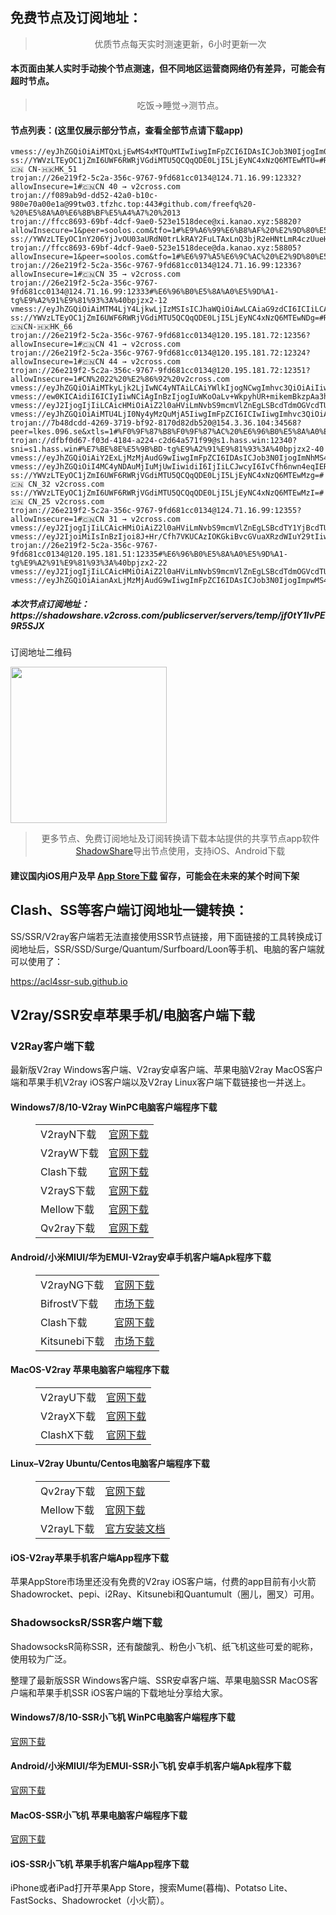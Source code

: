 
<h2>免费节点及订阅地址：</h2>
<blockquote>
<p style="text-align: center;">优质节点每天实时测速更新，6小时更新一次</p>
</blockquote>
<h4>本页面由某人实时手动挨个节点测速，但不同地区运营商网络仍有差异，可能会有超时节点。</h4>
<blockquote>
<p style="text-align: center;">吃饭->睡觉->测节点。</p>
</blockquote>
<h4>节点列表：(这里仅展示部分节点，查看全部节点请下载app)</h4>

```ss://YWVzLTEyOC1jZmI6UWF6RWRjVGdiMTU5QCQqQDE0LjI5LjEyNC4xNzQ6MTEwMDk=#🇨🇳 CN_256
vmess://eyJhZGQiOiAiMTQxLjEwMS4xMTQuMTIwIiwgImFpZCI6IDAsICJob3N0IjogIm04LnYycmF5ZnJlZTEueHl6IiwgImlkIjogIjQyZWNhNzcwLTg5ZDgtNGRhNC1iMTM1LWIxNDY0NzVlMmUwYSIsICJuZXQiOiAid3MiLCAicGF0aCI6ICIvcmF5IiwgInBvcnQiOiA0NDMsICJwcyI6ICJnaXRodWIuY29tL2ZyZWVmcSAtIFx1N2Y4ZVx1NTZmZENsb3VkRmxhcmVcdTgyODJcdTcwYjkgMTciLCAidGxzIjogInRscyIsICJ0eXBlIjogImF1dG8iLCAic2VjdXJpdHkiOiAiYXV0byIsICJza2lwLWNlcnQtdmVyaWZ5IjogdHJ1ZSwgInNuaSI6ICIifQ==
ss://YWVzLTEyOC1jZmI6UWF6RWRjVGdiMTU5QCQqQDE0LjI5LjEyNC4xNzQ6MTEwMTU=#Relay_🇨🇳 CN-🇭🇰HK_51
trojan://26e219f2-5c2a-356c-9767-9fd681cc0134@124.71.16.99:12332?allowInsecure=1#🇨🇳CN 40 → v2cross.com
trojan://f089ab9d-dd52-42a0-b10c-980e70a00e1a@99tw03.tfzhc.top:443#github.com/freefq%20-%20%E5%8A%A0%E6%8B%BF%E5%A4%A7%20%2013
trojan://ffcc8693-69bf-4dcf-9ae0-523e1518dece@xi.kanao.xyz:58820?allowInsecure=1&peer=soolos.com&tfo=1#%E9%A6%99%E6%B8%AF%20%E2%9D%80%E5%8E%9F%E7%94%9F%E2%9D%80%E5%B0%8F%E5%A6%AE%E5%A6%AE%E2%9D%801%E5%80%8D
ss://YWVzLTEyOC1nY206YjJvOU03aURdN0trLkRAY2FuLTAxLnQ3bjR2eHNtLmR4czUueHl6OjEwMTAx#%E5%8F%B0%E7%81%A3%E7%89%9B%E8%88%8C%E9%A4%85%202
trojan://ffcc8693-69bf-4dcf-9ae0-523e1518dece@da.kanao.xyz:58805?allowInsecure=1&peer=soolos.com&tfo=1#%E6%97%A5%E6%9C%AC%20%E2%9D%80%E5%A4%A7%E5%A6%AE%E5%A6%AE%E2%9D%801%E5%80%8D
trojan://26e219f2-5c2a-356c-9767-9fd681cc0134@124.71.16.99:12336?allowInsecure=1#🇨🇳CN 35 → v2cross.com
trojan://26e219f2-5c2a-356c-9767-9fd681cc0134@124.71.16.99:12333#%E6%96%B0%E5%8A%A0%E5%9D%A1-tg%E9%A2%91%E9%81%93%3A%40bpjzx2-12
vmess://eyJhZGQiOiAiMTM4LjY4LjkwLjIzMSIsICJhaWQiOiAwLCAiaG9zdCI6ICIiLCAiaWQiOiAiZTRlNDYyMzMtMzc2Yy00OWJlLWIzMDItM2ZmNmZjZTdhOGZiIiwgIm5ldCI6ICJ3cyIsICJwYXRoIjogIi9jY3R2MTMvaGQubTN1OCIsICJwb3J0IjogODA4MCwgInBzIjogInYyY3Jvc3MuY29tIC0gXHU1ZmI3XHU1NmZkXHU5ZWQxXHU2OGVlXHU1ZGRlXHU2Y2Q1XHU1MTcwXHU1MTRiXHU3OThmRGlnaXRhbE9jZWFuXHU2NTcwXHU2MzZlXHU0ZTJkXHU1ZmMzIDQzIiwgInRscyI6ICIiLCAidHlwZSI6ICJhdXRvIiwgInNlY3VyaXR5IjogImF1dG8iLCAic2tpcC1jZXJ0LXZlcmlmeSI6IHRydWUsICJzbmkiOiAiIn0=
ss://YWVzLTEyOC1jZmI6UWF6RWRjVGdiMTU5QCQqQDE0LjI5LjEyNC4xNzQ6MTEwNDg=#Relay_🇨🇳CN-🇭🇰HK_66
trojan://26e219f2-5c2a-356c-9767-9fd681cc0134@120.195.181.72:12356?allowInsecure=1#🇨🇳CN 41 → v2cross.com
trojan://26e219f2-5c2a-356c-9767-9fd681cc0134@120.195.181.72:12324?allowInsecure=1#🇨🇳CN 44 → v2cross.com
trojan://26e219f2-5c2a-356c-9767-9fd681cc0134@120.195.181.72:12351?allowInsecure=1#CN%2022%20%E2%86%92%20v2cross.com
vmess://eyJhZGQiOiAiMTkyLjk2LjIwNC4yNTAiLCAiYWlkIjogNCwgImhvc3QiOiAiIiwgImlkIjogImFiYTUwZGQ0LTU0ODQtM2IwNS1iMTRhLTQ2NjFjYWY4NjJkNSIsICJuZXQiOiAid3MiLCAicGF0aCI6ICIvd3MiLCAicG9ydCI6IDQ0MywgInBzIjogImdpdGh1Yi5jb20vZnJlZWZxIC0gXHU3ZjhlXHU1NmZkICAzNCIsICJ0bHMiOiAidGxzIiwgInR5cGUiOiAiYXV0byIsICJzZWN1cml0eSI6ICJhdXRvIiwgInNraXAtY2VydC12ZXJpZnkiOiB0cnVlLCAic25pIjogIiJ9
vmess://ew0KICAidiI6ICIyIiwNCiAgInBzIjogIuWKoOaLv+WkpyhUR+mikemBkzpAa3hzd2EpIiwNCiAgImFkZCI6ICIxMzguMTk3LjE2NS4zMSIsDQogICJwb3J0IjogIjgwODAiLA0KICAiaWQiOiAiZTRlNDYyMzMtMzc2Yy00OWJlLWIzMDItM2ZmNmZjZTdhOGZiIiwNCiAgImFpZCI6ICIwIiwNCiAgInNjeSI6ICJhdXRvIiwNCiAgIm5ldCI6ICJ3cyIsDQogICJ0eXBlIjogIm5vbmUiLA0KICAiaG9zdCI6ICIxMzguMTk3LjE2NS4zMSIsDQogICJwYXRoIjogIi9jY3R2MTMvaGQubTN1OCIsDQogICJ0bHMiOiAiIiwNCiAgInNuaSI6ICIiDQp9
vmess://eyJ2IjogIjIiLCAicHMiOiAiZ2l0aHViLmNvbS9mcmVlZnEgLSBcdTdmOGVcdTU2ZmRcdTUyYTBcdTUyMjlcdTc5OGZcdTVjM2NcdTRlOWFcdTVkZGVcdTZkMWJcdTY3NDlcdTc3ZjZNVUxUQUNPTVx1NjU3MFx1NjM2ZVx1NGUyZFx1NWZjMyA2IiwgImFkZCI6ICIyMTYuMjQuMjQzLjE5NSIsICJwb3J0IjogIjYxOTE3IiwgImlkIjogIjI4NWYxNTc4LTFkM2QtNDU5YS04ZTBmLTRiMjA4N2NjZDk2YSIsICJhaWQiOiAiMCIsICJzY3kiOiAiYXV0byIsICJuZXQiOiAid3MiLCAidHlwZSI6ICJub25lIiwgImhvc3QiOiAiMjE2LjI0LjI0My4xOTUiLCAicGF0aCI6ICIvIiwgInRscyI6ICIiLCAic25pIjogIiJ9
vmess://eyJhZGQiOiAiMTU4LjI0Ny4yMzQuMjA5IiwgImFpZCI6ICIwIiwgImhvc3QiOiAiIiwgImlkIjogIjIxMGY1ZDcyLTI3ZjUtNGIyMy1hMmQ2LTFjMDdlODlmNTg2YyIsICJuZXQiOiAidGNwIiwgInBhdGgiOiAiIiwgInBvcnQiOiAiMjEwMDgiLCAicHMiOiAiZ2l0aHViLmNvbS9mcmVlZnEgLSBcdTdmOGVcdTU2ZmQgIDUiLCAic2VjdXJpdHkiOiAiYXV0byIsICJ0bHMiOiAiIiwgInR5cGUiOiAibm9uZSIsICJ1cmxfZ3JvdXAiOiAidC5tZS9yaXBhb2ppZWRpYW4iLCAidiI6ICIyIn0=
trojan://7b48dcdd-4269-3719-bf92-8170d82db520@154.3.36.104:34568?peer=lkes.096.se&xtls=1#%F0%9F%87%B8%F0%9F%87%AC%20%E6%96%B0%E5%8A%A0%E5%9D%A1%7CIPLC%7C%E9%AB%98%E9%80%9FA%7Cx1.3
trojan://dfbf0d67-f03d-4184-a224-c2d64a571f99@s1.hass.win:12340?sni=s1.hass.win#%E7%BE%8E%E5%9B%BD-tg%E9%A2%91%E9%81%93%3A%40bpjzx2-40
vmess://eyJhZGQiOiAiY2ExLjMzMjAudG9wIiwgImFpZCI6IDAsICJob3N0IjogImNhMS4zMzIwLnRvcCIsICJpZCI6ICIwYTMwM2M1ZS02NzZlLTQ0NmMtYmM5Yi0xMDUyYjU5YTc0OTkiLCAibmV0IjogIndzIiwgInBhdGgiOiAiLyIsICJwb3J0IjogNDQzLCAicHMiOiAidjJjcm9zcy5jb20gLSBcdTdmOGVcdTU2ZmRMaW5vZGVcdTY1NzBcdTYzNmVcdTRlMmRcdTVmYzMgNDQiLCAidGxzIjogInRscyIsICJ0eXBlIjogImF1dG8iLCAic2VjdXJpdHkiOiAiYXV0byIsICJza2lwLWNlcnQtdmVyaWZ5IjogdHJ1ZSwgInNuaSI6ICIifQ==
vmess://eyJhZGQiOiI4MC4yNDAuMjIuMjUwIiwidiI6IjIiLCJwcyI6IvCfh6nwn4eqIERFXzc4IiwicG9ydCI6MjEwMDgsImlkIjoiODBiNTY0NWEtODZiNy00OGFmLTkyNTItOTc3YmE4MDdhMzM4IiwiYWlkIjoiMCIsIm5ldCI6InRjcCIsInR5cGUiOiIiLCJob3N0IjoiIiwicGF0aCI6Ii8iLCJ0bHMiOiIifQ==
ss://YWVzLTEyOC1jZmI6UWF6RWRjVGdiMTU5QCQqQDE0LjI5LjEyNC4xNzQ6MTEwMzg=#🇨🇳 CN_32 v2cross.com
ss://YWVzLTEyOC1jZmI6UWF6RWRjVGdiMTU5QCQqQDE0LjI5LjEyNC4xNzQ6MTEwMzI=#🇨🇳 CN_25 v2cross.com
trojan://26e219f2-5c2a-356c-9767-9fd681cc0134@124.71.16.99:12355?allowInsecure=1#🇨🇳CN 31 → v2cross.com
vmess://eyJ2IjogIjIiLCAicHMiOiAiZ2l0aHViLmNvbS9mcmVlZnEgLSBcdTY1YjBcdTUyYTBcdTU3NjFPVkggNDAiLCAiYWRkIjogInNnLW92aDEudjItcmF5LmNvbSIsICJwb3J0IjogIjgwIiwgImlkIjogImFmZWY5MmQ1LWI1YjktNDZhYS1hOTgyLTM5MTRmZTYyYzFjNSIsICJhaWQiOiAiMCIsICJzY3kiOiAiYXV0byIsICJuZXQiOiAid3MiLCAidHlwZSI6ICJub25lIiwgImhvc3QiOiAiIiwgInBhdGgiOiAiL2Zhc3Rzc2gvZ2hoaHVyLzYzMjczNjYzNGFjYmEvIiwgInRscyI6ICIiLCAic25pIjogIiJ9
vmess://eyJ2IjoiMiIsInBzIjoi8J+Hr/Cfh7VKUCAzIOKGkiBvcGVuaXRzdWIuY29tIiwiYWRkIjoiMTcyLjEwNS4xOTIuMjMwIiwicG9ydCI6IjQ0MyIsInR5cGUiOiJub25lIiwiaWQiOiIwYzU4YjE2Ni1jYmI2LTRjMDItOThiNy1jMjM5YTcxMDRjNmMiLCJhaWQiOiIwIiwibmV0Ijoid3MiLCJwYXRoIjoiL1RHJUU3JTk0JUI1JUU2JThBJUE1QGhlcmhyNiIsImhvc3QiOiJzaG91dGluZ3RvdXRpYW8uMTAwMTAuY29tIiwidGxzIjoiIn0=
trojan://26e219f2-5c2a-356c-9767-9fd681cc0134@120.195.181.51:12335#%E6%96%B0%E5%8A%A0%E5%9D%A1-tg%E9%A2%91%E9%81%93%3A%40bpjzx2-22
vmess://eyJ2IjogIjIiLCAicHMiOiAiZ2l0aHViLmNvbS9mcmVlZnEgLSBcdTdmOGVcdTU2ZmQgIDEwIiwgImFkZCI6ICJ3ZWl4aW4uYmFiYXpodWppLmNvbSIsICJwb3J0IjogIjQ0MyIsICJ0eXBlIjogInZtZXNzIiwgImlkIjogIjI3ODQ4NzM5LTdlNjItNDEzOC05ZmQzLTA5OGE2Mzk2NGI2YiIsICJhaWQiOiAiMCIsICJuZXQiOiAid3MiLCAicGF0aCI6ICIvdGVjaCIsICJob3N0IjogIndlaXhpbi5iYWJhemh1amkuY29tIiwgInRscyI6ICJ0bHMifQ==
vmess://eyJhZGQiOiAianAxLjMzMjAudG9wIiwgImFpZCI6IDAsICJob3N0IjogImpwMS4zMzIwLnRvcCIsICJpZCI6ICIxNjhiZDZiYi0zMDYxLTQ4YTgtODA5OS05NWZmN2NlM2E1MzIiLCAibmV0IjogIndzIiwgInBhdGgiOiAiLyIsICJwb3J0IjogNDQzLCAicHMiOiAidjJjcm9zcy5jb20gLSBcdTY1ZTVcdTY3MmNcdTRlMWNcdTRlYWNMaW5vZGVcdTY1NzBcdTYzNmVcdTRlMmRcdTVmYzMgMTMiLCAidGxzIjogInRscyIsICJ0eXBlIjogImF1dG8iLCAic2VjdXJpdHkiOiAiYXV0byIsICJza2lwLWNlcnQtdmVyaWZ5IjogdHJ1ZSwgInNuaSI6ICIifQ==
```
<h5>本次节点订阅地址：https://shadowshare.v2cross.com/publicserver/servers/temp/jf0tY1lvPE9R5SJX</h5>
<p>订阅地址二维码</p>
<img src='http://shadowshare.v2cross.com/qrcode.png' width=250 height=250>
<blockquote style='text-align: center;'>更多节点、免费订阅地址及订阅转换请下载本站提供的共享节点app软件<a href='https://shadowshare.v2cross.com'>ShadowShare</a>导出节点使用，支持iOS、Android下载</blockquote>
<h4>建议国内iOS用户及早 <a href='https://apps.apple.com/cn/app/shadowshare/id1612647259'>App Store下载</a> 留存，可能会在未来的某个时间下架</h4>

<div class="nv-content-wrap entry-content">
<h2>Clash、SS等客户端订阅地址一键转换：</h2>
<p>SS/SSR/V2ray客户端若无法直接使用SSR节点链接，用下面链接的工具转换成订阅地址后，SSR/SSD/Surge/Quantum/Surfboard/Loon等手机、电脑的客户端就可以使用了：</p>
<p><a href="https://acl4ssr-sub.github.io" target="_blank" rel="noreferrer noopener nofollow">https://acl4ssr-sub.github.io</a></p>
<h2>V2ray/SSR安卓苹果手机/电脑客户端下载</h2>
<h3>V2Ray客户端下载</h3>
<p>最新版V2ray Windows客户端、V2ray安卓客户端、苹果电脑V2ray MacOS客户端和苹果手机V2ray iOS客户端以及V2ray Linux客户端下载链接也一并送上。</p>
<h4>Windows7/8/10-<strong>V2ray WinPC电脑客户端</strong>程序下载</h4>
<figure class="wp-block-table alignwide is-style-stripes"><table><tbody><tr><td>V2rayN下载</td><td><a href="https://github.com/2dust/v2rayN/releases" target="_blank" rel="noreferrer noopener">官网下载</a></td></tr><tr><td>V2rayW下载</td><td><a href="https://github.com/Cenmrev/V2RayW/releases" target="_blank" rel="noreferrer noopener">官网下载</a></td></tr><tr><td>Clash下载</td><td><a href="https://github.com/Fndroid/clash_for_windows_pkg/releases" target="_blank" rel="noreferrer noopener">官网下载</a></td></tr><tr><td>V2rayS下载</td><td><a href="https://github.com/Shinlor/V2RayS/releases" target="_blank" rel="noreferrer noopener">官网下载</a></td></tr><tr><td>Mellow下载</td><td><a href="https://github.com/mellow-io/mellow/releases" target="_blank" rel="noreferrer noopener">官网下载</a></td></tr><tr><td>Qv2ray下载</td><td><a href="https://github.com/Qv2ray/Qv2ray" target="_blank" rel="noreferrer noopener">官网下载</a></td></tr></tbody></table></figure>
<h4><strong>Android/小米MIUI/华为EMUI-V2ray安卓手机客户端</strong>Apk程序下载</h4>
<figure class="wp-block-table alignwide is-style-stripes"><table><tbody><tr><td>V2rayNG下载</td><td><a href="https://github.com/2dust/v2rayNG/releases" target="_blank" rel="noreferrer noopener">官网下载</a></td></tr><tr><td>BifrostV下载</td><td><a rel="noreferrer noopener" href="https://www.appsapk.com/downloading/latest/com.github.dawndiy.bifrostv-0.6.8.apk" target="_blank">市场下载</a></td></tr><tr><td>Clash下载</td><td><a href="https://github.com/Kr328/ClashForAndroid/releases" target="_blank" rel="noreferrer noopener">官网下载</a></td></tr><tr><td>Kitsunebi下载</td><td><a rel="noreferrer noopener" href="https://apkpure.com/kitsunebi/fun.kitsunebi.kitsunebi4android" target="_blank">市场下载</a></td></tr></tbody></table></figure>
<h4><strong>MacOS-V2ray <strong>苹果电脑</strong>客户端</strong>程序下载</h4>
<figure class="wp-block-table alignwide is-style-stripes"><table><tbody><tr><td>V2rayU下载</td><td><a href="https://github.com/yanue/V2rayU/releases" target="_blank" rel="noreferrer noopener">官网下载</a></td></tr><tr><td>V2rayX下载</td><td><a href="https://github.com/Cenmrev/V2RayX/releases" target="_blank" rel="noreferrer noopener">官网下载</a></td></tr><tr><td>ClashX下载</td><td><a href="https://github.com/yichengchen/clashX/releases" target="_blank" rel="noreferrer noopener">官网下载</a></td></tr></tbody></table></figure>
<h4><strong>Linux</strong>–<strong>V2ray Ubuntu/Centos电脑客户端</strong>程序下载</h4>
<figure class="wp-block-table alignwide is-style-stripes"><table><tbody><tr><td>Qv2ray下载</td><td><a href="https://github.com/Qv2ray/Qv2ray" target="_blank" rel="noreferrer noopener">官网下载</a></td></tr><tr><td>Mellow下载</td><td><a href="https://github.com/mellow-io/mellow/releases" target="_blank" rel="noreferrer noopener">官网下载</a></td></tr><tr><td>V2rayL下载</td><td><a rel="noreferrer noopener" href="https://github.com/jiangxufeng/v2rayL" target="_blank">官方安装文档</a></td></tr></tbody></table></figure>
<h4>iOS-<strong>V2ray苹果<strong>手机客户端</strong>App程序</strong>下载</h4>
<p>苹果AppStore市场里还没有免费的V2ray iOS客户端，付费的app目前有小火箭Shadowrocket、pepi、i2Ray、Kitsunebi和Quantumult（圈儿，圈叉）可用。</p>
<h3>ShadowsocksR/SSR客户端下载</h3>
<p>ShadowsocksR简称SSR，还有酸酸乳、粉色小飞机、纸飞机这些可爱的昵称，使用较为广泛。</p>
<p>整理了最新版SSR Windows客户端、SSR安卓客户端、苹果电脑SSR MacOS客户端和苹果手机SSR iOS客户端的下载地址分享给大家。</p>
<h4><strong>Windows7/8/10-<strong>SSR小飞机 WinPC电脑客户端</strong>程序下载</strong></h4>
<p><a rel="noreferrer noopener" href="https://github.com/shadowsocksrr/shadowsocksr-csharp/releases" target="_blank">官网下载</a></p>
<h4><strong><strong>Android/小米MIUI/华为EMUI-SSR小飞机 安卓手机客户端</strong>Apk程序下载</strong></h4>
<p><a rel="noreferrer noopener" href="https://github.com/shadowsocksrr/shadowsocksr-android/releases" target="_blank">官网下载</a></p>
<h4><strong><strong>MacOS-SSR小飞机 苹果电脑客户端</strong>程序下载</strong></h4>
<p><a href="https://github.com/qinyuhang/ShadowsocksX-NG-R/releases" target="_blank" rel="noreferrer noopener">官网下载</a></p>
<h4><strong>iOS-<strong>SSR小飞机 苹果手机客户端App程序</strong></strong>下载</h4>
<p>iPhone或者iPad打开苹果App Store，搜索Mume(暮梅)、Potatso Lite、FastSocks、Shadowrocket（小火箭）。</p>
